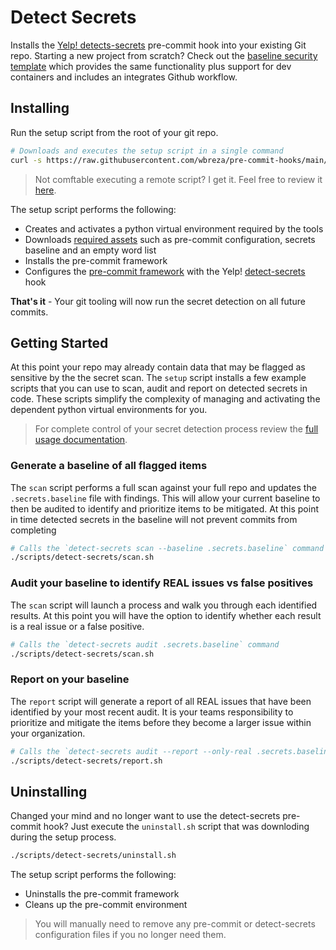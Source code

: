 # Detect Secrets

Installs the [Yelp! detects-secrets](https://github.com/yelp/detect-secrets) pre-commit hook into your existing Git repo.
Starting a new project from scratch? Check out the [baseline security template](https://github.com/wbreza/baseline-security-seed) which provides the same functionality plus support for dev containers and includes an integrates Github workflow.

## Installing

Run the setup script from the root of your git repo.

```bash
# Downloads and executes the setup script in a single command
curl -s https://raw.githubusercontent.com/wbreza/pre-commit-hooks/main/detect-secrets/scripts/setup.sh | bash
```

> Not comftable executing a remote script?  I get it.  Feel free to review it [here](https://github.com/wbreza/pre-commit-hooks/blob/dev/detect-secrets/scripts/setup.sh).

The setup script performs the following:

- Creates and activates a python virtual environment required by the tools
- Downloads [required assets](https://github.com/wbreza/pre-commit-hooks/tree/main/detect-secrets) such as pre-commit configuration, secrets baseline and an empty word list
- Installs the pre-commit framework
- Configures the [pre-commit framework](https://www.pre-commit.com) with the Yelp! [detect-secrets](https://github.com/yelp/detect-secrets) hook

**That's it** - Your git tooling will now run the secret detection on all future commits. 

## Getting Started

At this point your repo may already contain data that may be flagged as sensitive by the the secret scan.
The `setup` script installs a few example scripts that you can use to scan, audit and report on detected secrets in code.
These scripts simplify the complexity of managing and activating the dependent python virtual environments for you.

> For complete control of your secret detection process review the [full usage documentation](https://github.com/yelp/detect-secrets#usage).

### Generate a baseline of all flagged items

The `scan` script performs a full scan against your full repo and updates the `.secrets.baseline` file with findings.
This will allow your current baseline to then be audited to identify and prioritize items to be mitigated.
At this point in time detected secrets in the baseline will not prevent commits from completing

```bash
# Calls the `detect-secrets scan --baseline .secrets.baseline` command
./scripts/detect-secrets/scan.sh
```

### Audit your baseline to identify REAL issues vs false positives

The `scan` script will launch a process and walk you through each identified results. 
At this point you will have the option to identify whether each result is a real issue or a false positive.

```bash
# Calls the `detect-secrets audit .secrets.baseline` command
./scripts/detect-secrets/scan.sh
```

### Report on your baseline

The `report` script will generate a report of all REAL issues that have been identified by your most recent audit.
It is your teams responsibility to prioritize and mitigate the items before they become a larger issue within your organization.

```bash
# Calls the `detect-secrets audit --report --only-real .secrets.baseline` command
./scripts/detect-secrets/report.sh
```

## Uninstalling

Changed your mind and no longer want to use the detect-secrets pre-commit hook?
Just execute the `uninstall.sh` script that was downloding during the setup process.

```bash
./scripts/detect-secrets/uninstall.sh
```

The setup script performs the following:

- Uninstalls the pre-commit framework
- Cleans up the pre-commit environment

> You will manually need to remove any pre-commit or detect-secrets configuration files if you no longer need them.